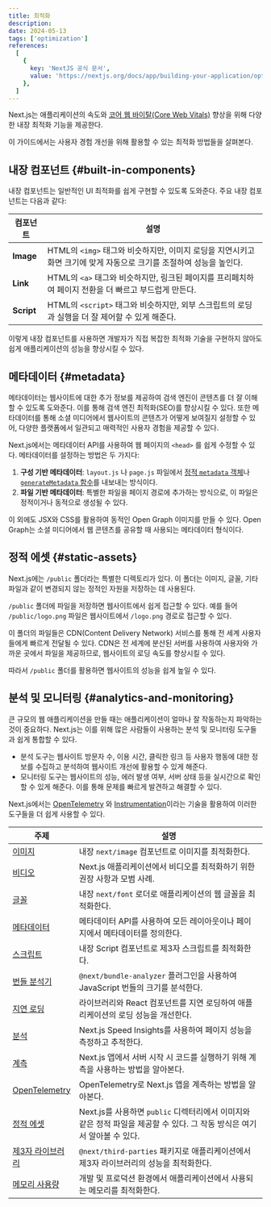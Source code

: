 ```yaml
---
title: 최적화
description:
date: 2024-05-13
tags: ['optimization']
references:
  [
    {
      key: 'NextJS 공식 문서',
      value: 'https://nextjs.org/docs/app/building-your-application/optimizing',
    },
  ]
---
```


Next.js는 애플리케이션의 속도와 [코어 웹 바이탈(Core Web Vitals)](https://web.dev/vitals/) 향상을 위해 다양한 내장 최적화 기능을 제공한다.

이 가이드에서는 사용자 경험 개선을 위해 활용할 수 있는 최적화 방법들을 살펴본다.

## 내장 컴포넌트 {#built-in-components}

내장 컴포넌트는 일반적인 UI 최적화를 쉽게 구현할 수 있도록 도와준다. 주요 내장 컴포넌트는 다음과 같다:

| 컴포넌트   | 설명                                                                                                                |
| ---------- | ------------------------------------------------------------------------------------------------------------------- |
| **Image**  | HTML의 `<img>` 태그와 비슷하지만, 이미지 로딩을 지연시키고 화면 크기에 맞게 자동으로 크기를 조절하여 성능을 높인다. |
| **Link**   | HTML의 `<a>` 태그와 비슷하지만, 링크된 페이지를 프리페치하여 페이지 전환을 더 빠르고 부드럽게 만든다.               |
| **Script** | HTML의 `<script>` 태그와 비슷하지만, 외부 스크립트의 로딩과 실행을 더 잘 제어할 수 있게 해준다.                     |

이렇게 내장 컴포넌트를 사용하면 개발자가 직접 복잡한 최적화 기술을 구현하지 않아도 쉽게 애플리케이션의 성능을 향상시킬 수 있다.

## 메타데이터 {#metadata}

메타데이터는 웹사이트에 대한 추가 정보를 제공하여 검색 엔진이 콘텐츠를 더 잘 이해할 수 있도록 도와준다. 이를 통해 검색 엔진 최적화(SEO)를 향상시킬 수 있다. 또한 메타데이터를 통해 소셜 미디어에서 웹사이트의 콘텐츠가 어떻게 보여질지 설정할 수 있어, 다양한 플랫폼에서 일관되고 매력적인 사용자 경험을 제공할 수 있다.

Next.js에서는 메타데이터 API를 사용하여 웹 페이지의 `<head>` 를 쉽게 수정할 수 있다. 메타데이터를 설정하는 방법은 두 가지다:

1. **구성 기반 메타데이터**: `layout.js` 나 `page.js` 파일에서 [정적 `metadata` 객체](https://nextjs.org/docs/app/api-reference/functions/generate-metadata#metadata-object)나 [`generateMetadata` 함수](https://nextjs.org/docs/app/api-reference/functions/generate-metadata#generatemetadata-function)를 내보내는 방식이다.
2. **파일 기반 메타데이터**: 특별한 파일을 페이지 경로에 추가하는 방식으로, 이 파일은 정적이거나 동적으로 생성될 수 있다.

이 외에도 JSX와 CSS를 활용하여 동적인 Open Graph 이미지를 만들 수 있다. Open Graph는 소셜 미디어에서 웹 콘텐츠를 공유할 때 사용되는 메타데이터 형식이다.

## 정적 에셋 {#static-assets}

Next.js에는 `/public` 폴더라는 특별한 디렉토리가 있다. 이 폴더는 이미지, 글꼴, 기타 파일과 같이 변경되지 않는 정적인 자원을 저장하는 데 사용된다.

`/public` 폴더에 파일을 저장하면 웹사이트에서 쉽게 접근할 수 있다. 예를 들어 `/public/logo.png` 파일은 웹사이트에서 `/logo.png` 경로로 접근할 수 있다.

이 폴더의 파일들은 CDN(Content Delivery Network) 서비스를 통해 전 세계 사용자들에게 빠르게 전달될 수 있다. CDN은 전 세계에 분산된 서버를 사용하여 사용자와 가까운 곳에서 파일을 제공하므로, 웹사이트의 로딩 속도를 향상시킬 수 있다.

따라서 `/public` 폴더를 활용하면 웹사이트의 성능을 쉽게 높일 수 있다.

## 분석 및 모니터링 {#analytics-and-monitoring}

큰 규모의 웹 애플리케이션을 만들 때는 애플리케이션이 얼마나 잘 작동하는지 파악하는 것이 중요하다. Next.js는 이를 위해 많은 사람들이 사용하는 분석 및 모니터링 도구들과 쉽게 통합할 수 있다.

- 분석 도구는 웹사이트 방문자 수, 이용 시간, 클릭한 링크 등 사용자 행동에 대한 정보를 수집하고 분석하여 웹사이트 개선에 활용할 수 있게 해준다.
- 모니터링 도구는 웹사이트의 성능, 에러 발생 여부, 서버 상태 등을 실시간으로 확인할 수 있게 해준다. 이를 통해 문제를 빠르게 발견하고 해결할 수 있다.

Next.js에서는 [OpenTelemetry](https://nextjs.org/docs/pages/building-your-application/optimizing/open-telemetry) 와 [Instrumentation](https://nextjs.org/docs/pages/building-your-application/optimizing/instrumentation)이라는 기술을 활용하여 이러한 도구들을 더 쉽게 사용할 수 있다.

| 주제                                                                                                       | 설명                                                                                                                     |
| ---------------------------------------------------------------------------------------------------------- | ------------------------------------------------------------------------------------------------------------------------ |
| [이미지](https://nextjs.org/docs/app/building-your-application/optimizing/images)                          | 내장 `next/image` 컴포넌트로 이미지를 최적화한다.                                                                        |
| [비디오](https://nextjs.org/docs/app/building-your-application/optimizing/videos)                          | Next.js 애플리케이션에서 비디오를 최적화하기 위한 권장 사항과 모범 사례.                                                 |
| [글꼴](https://nextjs.org/docs/app/building-your-application/optimizing/fonts)                             | 내장 `next/font` 로더로 애플리케이션의 웹 글꼴을 최적화한다.                                                             |
| [메타데이터](https://nextjs.org/docs/app/building-your-application/optimizing/metadata)                    | 메타데이터 API를 사용하여 모든 레이아웃이나 페이지에서 메타데이터를 정의한다.                                            |
| [스크립트](https://nextjs.org/docs/app/building-your-application/optimizing/scripts)                       | 내장 Script 컴포넌트로 제3자 스크립트를 최적화한다.                                                                      |
| [번들 분석기](https://nextjs.org/docs/app/building-your-application/optimizing/bundle-analyzer)            | `@next/bundle-analyzer` 플러그인을 사용하여 JavaScript 번들의 크기를 분석한다.                                           |
| [지연 로딩](https://nextjs.org/docs/app/building-your-application/optimizing/lazy-loading)                 | 라이브러리와 React 컴포넌트를 지연 로딩하여 애플리케이션의 로딩 성능을 개선한다.                                         |
| [분석](https://nextjs.org/docs/app/building-your-application/optimizing/analytics)                         | Next.js Speed Insights를 사용하여 페이지 성능을 측정하고 추적한다.                                                       |
| [계측](https://nextjs.org/docs/app/building-your-application/optimizing/instrumentation)                   | Next.js 앱에서 서버 시작 시 코드를 실행하기 위해 계측을 사용하는 방법을 알아본다.                                        |
| [OpenTelemetry](https://nextjs.org/docs/app/building-your-application/optimizing/open-telemetry)           | OpenTelemetry로 Next.js 앱을 계측하는 방법을 알아본다.                                                                   |
| [정적 에셋](https://nextjs.org/docs/app/building-your-application/optimizing/static-assets)                | Next.js를 사용하면 `public` 디렉터리에서 이미지와 같은 정적 파일을 제공할 수 있다. 그 작동 방식은 여기서 알아볼 수 있다. |
| [제3자 라이브러리](https://nextjs.org/docs/app/building-your-application/optimizing/third-party-libraries) | `@next/third-parties` 패키지로 애플리케이션에서 제3자 라이브러리의 성능을 최적화한다.                                    |
| [메모리 사용량](https://nextjs.org/docs/app/building-your-application/optimizing/memory-usage)             | 개발 및 프로덕션 환경에서 애플리케이션에서 사용되는 메모리를 최적화한다.                                                 |
